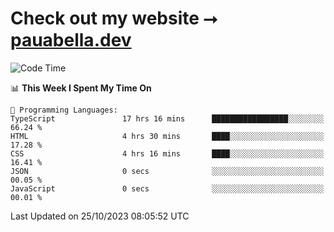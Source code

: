 # Check out my website ⭢ [pauabella.dev](https://pauabella.dev)

<!--START_SECTION:waka-->
![Code Time](http://img.shields.io/badge/Code%20Time-2%2C598%20hrs%2023%20mins-blue)

📊 **This Week I Spent My Time On** 

```text
💬 Programming Languages: 
TypeScript               17 hrs 16 mins      █████████████████░░░░░░░░   66.24 % 
HTML                     4 hrs 30 mins       ████░░░░░░░░░░░░░░░░░░░░░   17.28 % 
CSS                      4 hrs 16 mins       ████░░░░░░░░░░░░░░░░░░░░░   16.41 % 
JSON                     0 secs              ░░░░░░░░░░░░░░░░░░░░░░░░░   00.05 % 
JavaScript               0 secs              ░░░░░░░░░░░░░░░░░░░░░░░░░   00.01 % 
```


 Last Updated on 25/10/2023 08:05:52 UTC
<!--END_SECTION:waka-->
